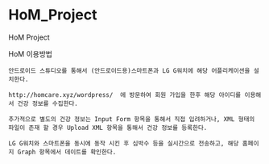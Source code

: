 # HoM_Project
HoM Project

HoM 이용방법

	안드로이드 스튜디오를 통해서 (안드로이드용)스마트폰과 LG G워치에 해당 어플리케이션을 설치한다.

	http://homcare.xyz/wordpress/  에 방문하여 회원 가입을 한후 해당 아이디를 이용해서 건강 정보를 수집한다.

	추가적으로 별도의 건강 정보는 Input Form 항목을 통해서 직접 입려하거나, XML 형태의 파일이 존재 할 경우 Upload XML 항목을 통해서 건강 정보를 등록한다.

	LG G워치와 스마트폰을 동시에 동작 시킨 후 심박수 등을 실시간으로 전송하고, 해당 홈페이지 Graph 항목에서 데이트를 확인한다.
	